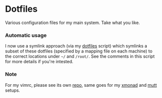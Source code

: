 # Dotfiles

Various configuration files for my main system. Take what you like.

### Automatic usage

I now use a symlink approach (via my [dotfiles][] script) which symlinks 
a subset of these dotfiles (specified by a mapping file on each machine) 
to the correct locations under `~/` and `/root/`. See the comments in 
this script for more details if you're intested.

### Note

For my vimrc, please see its own [repo][vim-repo], same goes for my
[xmonad][xmonad-repo] and [mutt][mutt-repo] setups.

[dotfiles]:    https://github.com/pbrisbin/scripts/blob/master/dotfiles
[vim-repo]:    https://github.com/pbrisbin/vim-config
[xmonad-repo]: https://github.com/pbrisbin/xmonad-config
[mutt-repo]:   https://github.com/pbrisbin/mutt-config
